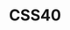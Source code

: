 ---
title: "CSS40"
description: "Barebook is mini design system for most of my personal projects"
tools_used:
duration: 
demo:
repo:

image: /assets/images/projects/barebook/barebook.jpg
image_description:
---